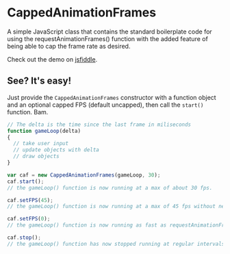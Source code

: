 # CappedAnimationFrames
A simple JavaScript class that contains the standard boilerplate code for using the requestAnimationFrames() function with the added feature of being able to cap the frame rate as desired.

Check out the demo on [jsfiddle](https://jsfiddle.net/iAmMortos/8boxnr25/show/).

## See? It's easy!
Just provide the `CappedAnimationFrames` constructor with a function object and an optional capped FPS (default uncapped), then call the `start()` function. Bam.
```js
// The delta is the time since the last frame in miliseconds
function gameLoop(delta)
{
  // take user input
  // update objects with delta
  // draw objects
}

var caf = new CappedAnimationFrames(gameLoop, 30);
caf.start();
// the gameLoop() function is now running at a max of about 30 fps.

caf.setFPS(45);
// the gameLoop() function is now running at a max of 45 fps without needing to be stopped. (is that a thing people need? changing fps on the fly? *shrug*)

caf.setFPS(0);
// the gameLoop() function is now running as fast as requestAnimationFrame() will allow (probably about 60 fps)

caf.stop();
// the gameLoop() function has now stopped running at regular intervals.
```
